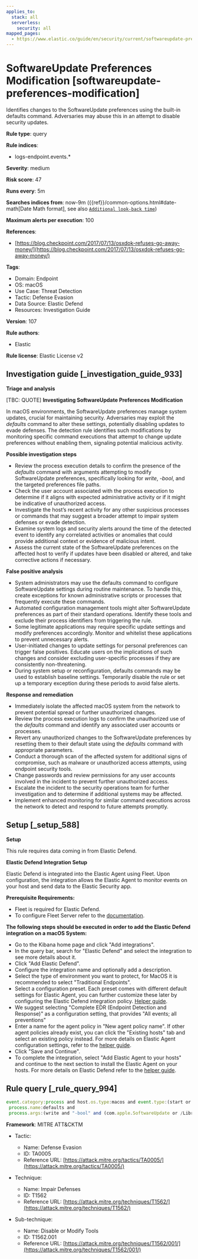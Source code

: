 ```yaml
---
applies_to:
  stack: all
  serverless:
    security: all
mapped_pages:
  - https://www.elastic.co/guide/en/security/current/softwareupdate-preferences-modification.html
---
```


# SoftwareUpdate Preferences Modification [softwareupdate-preferences-modification]

Identifies changes to the SoftwareUpdate preferences using the built-in defaults command. Adversaries may abuse this in an attempt to disable security updates.

**Rule type**: query

**Rule indices**:

* logs-endpoint.events.*

**Severity**: medium

**Risk score**: 47

**Runs every**: 5m

**Searches indices from**: now-9m ({{ref}}/common-options.html#date-math[Date Math format], see also [`Additional look-back time`](docs-content://solutions/security/detect-and-alert/create-detection-rule.md#rule-schedule))

**Maximum alerts per execution**: 100

**References**:

* [https://blog.checkpoint.com/2017/07/13/osxdok-refuses-go-away-money/](https://blog.checkpoint.com/2017/07/13/osxdok-refuses-go-away-money/)

**Tags**:

* Domain: Endpoint
* OS: macOS
* Use Case: Threat Detection
* Tactic: Defense Evasion
* Data Source: Elastic Defend
* Resources: Investigation Guide

**Version**: 107

**Rule authors**:

* Elastic

**Rule license**: Elastic License v2

## Investigation guide [_investigation_guide_933]

**Triage and analysis**

[TBC: QUOTE]
**Investigating SoftwareUpdate Preferences Modification**

In macOS environments, the SoftwareUpdate preferences manage system updates, crucial for maintaining security. Adversaries may exploit the *defaults* command to alter these settings, potentially disabling updates to evade defenses. The detection rule identifies such modifications by monitoring specific command executions that attempt to change update preferences without enabling them, signaling potential malicious activity.

**Possible investigation steps**

* Review the process execution details to confirm the presence of the *defaults* command with arguments attempting to modify SoftwareUpdate preferences, specifically looking for *write*, *-bool*, and the targeted preferences file paths.
* Check the user account associated with the process execution to determine if it aligns with expected administrative activity or if it might be indicative of unauthorized access.
* Investigate the host’s recent activity for any other suspicious processes or commands that may suggest a broader attempt to impair system defenses or evade detection.
* Examine system logs and security alerts around the time of the detected event to identify any correlated activities or anomalies that could provide additional context or evidence of malicious intent.
* Assess the current state of the SoftwareUpdate preferences on the affected host to verify if updates have been disabled or altered, and take corrective actions if necessary.

**False positive analysis**

* System administrators may use the defaults command to configure SoftwareUpdate settings during routine maintenance. To handle this, create exceptions for known administrative scripts or processes that frequently execute these commands.
* Automated configuration management tools might alter SoftwareUpdate preferences as part of their standard operations. Identify these tools and exclude their process identifiers from triggering the rule.
* Some legitimate applications may require specific update settings and modify preferences accordingly. Monitor and whitelist these applications to prevent unnecessary alerts.
* User-initiated changes to update settings for personal preferences can trigger false positives. Educate users on the implications of such changes and consider excluding user-specific processes if they are consistently non-threatening.
* During system setup or reconfiguration, defaults commands may be used to establish baseline settings. Temporarily disable the rule or set up a temporary exception during these periods to avoid false alerts.

**Response and remediation**

* Immediately isolate the affected macOS system from the network to prevent potential spread or further unauthorized changes.
* Review the process execution logs to confirm the unauthorized use of the *defaults* command and identify any associated user accounts or processes.
* Revert any unauthorized changes to the SoftwareUpdate preferences by resetting them to their default state using the *defaults* command with appropriate parameters.
* Conduct a thorough scan of the affected system for additional signs of compromise, such as malware or unauthorized access attempts, using endpoint security tools.
* Change passwords and review permissions for any user accounts involved in the incident to prevent further unauthorized access.
* Escalate the incident to the security operations team for further investigation and to determine if additional systems may be affected.
* Implement enhanced monitoring for similar command executions across the network to detect and respond to future attempts promptly.


## Setup [_setup_588]

**Setup**

This rule requires data coming in from Elastic Defend.

**Elastic Defend Integration Setup**

Elastic Defend is integrated into the Elastic Agent using Fleet. Upon configuration, the integration allows the Elastic Agent to monitor events on your host and send data to the Elastic Security app.

**Prerequisite Requirements:**

* Fleet is required for Elastic Defend.
* To configure Fleet Server refer to the [documentation](docs-content://reference/ingestion-tools/fleet/fleet-server.md).

**The following steps should be executed in order to add the Elastic Defend integration on a macOS System:**

* Go to the Kibana home page and click "Add integrations".
* In the query bar, search for "Elastic Defend" and select the integration to see more details about it.
* Click "Add Elastic Defend".
* Configure the integration name and optionally add a description.
* Select the type of environment you want to protect, for MacOS it is recommended to select "Traditional Endpoints".
* Select a configuration preset. Each preset comes with different default settings for Elastic Agent, you can further customize these later by configuring the Elastic Defend integration policy. [Helper guide](docs-content://solutions/security/configure-elastic-defend/configure-an-integration-policy-for-elastic-defend.md).
* We suggest selecting "Complete EDR (Endpoint Detection and Response)" as a configuration setting, that provides "All events; all preventions"
* Enter a name for the agent policy in "New agent policy name". If other agent policies already exist, you can click the "Existing hosts" tab and select an existing policy instead. For more details on Elastic Agent configuration settings, refer to the [helper guide](docs-content://reference/ingestion-tools/fleet/agent-policy.md).
* Click "Save and Continue".
* To complete the integration, select "Add Elastic Agent to your hosts" and continue to the next section to install the Elastic Agent on your hosts. For more details on Elastic Defend refer to the [helper guide](docs-content://solutions/security/configure-elastic-defend/install-elastic-defend.md).


## Rule query [_rule_query_994]

```js
event.category:process and host.os.type:macos and event.type:(start or process_started) and
 process.name:defaults and
 process.args:(write and "-bool" and (com.apple.SoftwareUpdate or /Library/Preferences/com.apple.SoftwareUpdate.plist) and not (TRUE or true))
```

**Framework**: MITRE ATT&CKTM

* Tactic:

    * Name: Defense Evasion
    * ID: TA0005
    * Reference URL: [https://attack.mitre.org/tactics/TA0005/](https://attack.mitre.org/tactics/TA0005/)

* Technique:

    * Name: Impair Defenses
    * ID: T1562
    * Reference URL: [https://attack.mitre.org/techniques/T1562/](https://attack.mitre.org/techniques/T1562/)

* Sub-technique:

    * Name: Disable or Modify Tools
    * ID: T1562.001
    * Reference URL: [https://attack.mitre.org/techniques/T1562/001/](https://attack.mitre.org/techniques/T1562/001/)



